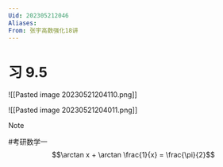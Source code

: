 ```yaml
---
Uid: 202305212046
Aliases:
From: 张宇高数强化18讲
---
```


# 习 9.5


![[Pasted image 20230521204110.png]]

![[Pasted image 20230521204011.png]]

> [!note]  
> #考研数学一
> $$\arctan x + \arctan \frac{1}{x} = \frac{\pi}{2}$$ 
